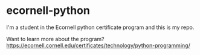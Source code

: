 # ecornell-python
 I'm a student in the Ecornell python certificate program and this is my repo. 
 
 Want to learn more about the program?
 https://ecornell.cornell.edu/certificates/technology/python-programming/
